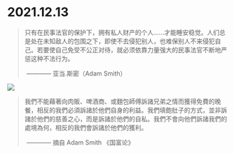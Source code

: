 # 2021.12.13



> 只有在民事法官的保护下，拥有私人财产的个人......才能睡安稳觉。人们总是处在未知敌人的包围之下，即使不去侵犯别人，也难保别人不来侵犯自己。若要使自己免受不公正对待，就必须依靠力量强大的民事法官不断地严惩这种不法行为。
>
> ​                     ———— 亚当.斯密（Adam Smith）

![](https://upload.wikimedia.org/wikipedia/commons/thumb/4/43/Adam_Smith_The_Muir_portrait.jpg/440px-Adam_Smith_The_Muir_portrait.jpg)

> 我們不能藉著向肉販、啤酒商、或麵包師傅訴諸兄弟之情而獲得免費的晚餐，相反的我們必須訴諸於他們自身的利益。我們填飽肚子的方式，並非訴諸於他們的慈善之心，而是訴諸於他們的自私。我們不會向他們訴諸我們的處境為何，相反的我們會訴諸於他們的獲利。
>
> ​         ———— 摘自 Adam Smith 《国富论》

